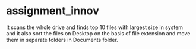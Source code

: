 # assignment_innov
It scans the whole drive and finds top 10 files with largest size in system and it also sort the files on Desktop on the basis of file extension and move them in separate folders in Documents folder.
